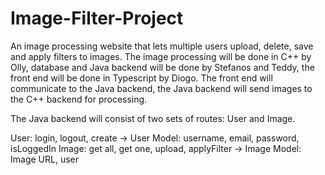 # Image-Filter-Project
An image processing website that lets multiple users upload, delete, save and apply filters to images.
The image processing will be done in C++ by Olly, database and Java backend will be done by Stefanos and Teddy, the front end will be done in Typescript by Diogo. The front end will communicate to the Java backend, the Java backend will send images to the C++ backend for processing.

The Java backend will consist of two sets of routes: User and Image. 

User: login, logout, create -> User Model: username, email, password, isLoggedIn
Image: get all, get one, upload, applyFilter -> Image Model: Image URL, user
